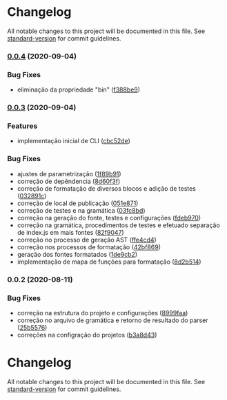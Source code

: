 # Changelog

All notable changes to this project will be documented in this file. See [standard-version](https://github.com/conventional-changelog/standard-version) for commit guidelines.

### [0.0.4](https://github.com/totvs/prettier-plugin-4gl/compare/v0.0.3...v0.0.4) (2020-09-04)


### Bug Fixes

* eliminação da propriedade "bin" ([f388be9](https://github.com/totvs/prettier-plugin-4gl/commit/f388be968ff378d9a6cc9cfe6b469c8f653f7b3b))

### [0.0.3](https://github.com/totvs/prettier-plugin-4gl/compare/v0.0.2...v0.0.3) (2020-09-04)


### Features

* implementação inicial de CLI ([cbc52de](https://github.com/totvs/prettier-plugin-4gl/commit/cbc52de4916f0e7ff3750ada5e52ffd42995d924))


### Bug Fixes

* ajustes de parametrização ([1f89b91](https://github.com/totvs/prettier-plugin-4gl/commit/1f89b91d3d4dbef0931714cb3641650df866d090))
* correção de depêndencia ([8d60f3f](https://github.com/totvs/prettier-plugin-4gl/commit/8d60f3f239a09ee0a2815771141e0412334d0f6d))
* correção de formatação de diversos blocos e adição de testes ([032891c](https://github.com/totvs/prettier-plugin-4gl/commit/032891cb6a7e82ad4b9f4e4cb03b264cd5579264))
* correção de local de publicação ([051e871](https://github.com/totvs/prettier-plugin-4gl/commit/051e87143762b1cb52f8e91717efe7ba7c451354))
* correção de testes e na gramática ([03fc8bd](https://github.com/totvs/prettier-plugin-4gl/commit/03fc8bdca1a356d4257553adac15db7eebeb4591))
* correção na geração do fonte, testes e configurações ([fdeb970](https://github.com/totvs/prettier-plugin-4gl/commit/fdeb970b46afe9a521e1cc1129c655500075d9ae))
* correção na gramática, procedimentos de testes e efetuado separação de index.js em mais fontes ([82f9047](https://github.com/totvs/prettier-plugin-4gl/commit/82f9047ecba305912fe89ca0b3bd5d1b7e9e77c0))
* correção no processo de geração AST ([ffe4cd4](https://github.com/totvs/prettier-plugin-4gl/commit/ffe4cd48bcff08724ed7eca764588345fff88a1d))
* correção nos processos de formatação ([42bf869](https://github.com/totvs/prettier-plugin-4gl/commit/42bf8697f3db43d52ce65b3236bbb0a9ae0f9ada))
* geração dos fontes formatados ([1de9cb2](https://github.com/totvs/prettier-plugin-4gl/commit/1de9cb2e603848a9f8a1f6ed4fc1b217dbeb336e))
* implementação de mapa de funções para formatação ([8d2b514](https://github.com/totvs/prettier-plugin-4gl/commit/8d2b514a989925738360e634b137cb75125fc946))

### 0.0.2 (2020-08-11)


### Bug Fixes

* correção na estrutura do projeto e configurações ([8999faa](https://github.com/totvs/prettier-plugin-4gl/commit/8999faa8e6427064ab9080572f5fad2e1885f46a))
* correção no arquivo de gramática e retorno de resultado do parser ([25b5576](https://github.com/totvs/prettier-plugin-4gl/commit/25b5576e6ba10706d6efdfaa35c9caf426902f9d))
* correções na configração do projetos ([b3a8d43](https://github.com/totvs/prettier-plugin-4gl/commit/b3a8d434911f9d32547a79a7918ad28a16a414bc))

# Changelog

All notable changes to this project will be documented in this file. See [standard-version](https://github.com/conventional-changelog/standard-version) for commit guidelines.


